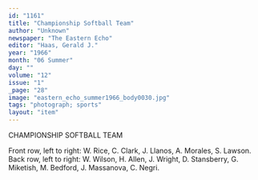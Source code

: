 ```yaml
---
id: "1161"
title: "Championship Softball Team"
author: "Unknown"
newspaper: "The Eastern Echo"
editor: "Haas, Gerald J."
year: "1966"
month: "06 Summer"
day: ""
volume: "12"
issue: "1"
_page: "28"
image: "eastern_echo_summer1966_body0030.jpg"
tags: "photograph; sports"
layout: "item"
---
```

CHAMPIONSHIP
SOFTBALL
TEAM

Front row, left to right: W. Rice, C.
Clark, J. Llanos, A. Morales, S. Lawson.
Back row, left to right: W. Wilson,
H. Allen, J. Wright, D. Stansberry, G.
Miketish, M. Bedford, J. Massanova, C.
Negri.
